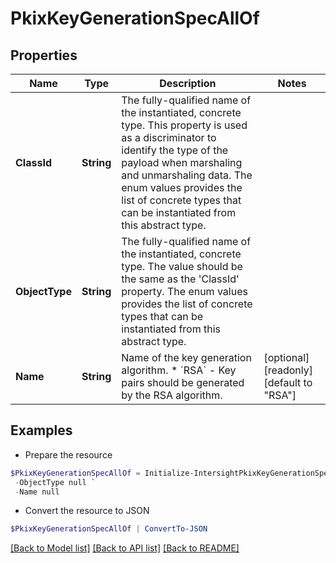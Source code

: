 # PkixKeyGenerationSpecAllOf
## Properties

Name | Type | Description | Notes
------------ | ------------- | ------------- | -------------
**ClassId** | **String** | The fully-qualified name of the instantiated, concrete type. This property is used as a discriminator to identify the type of the payload when marshaling and unmarshaling data. The enum values provides the list of concrete types that can be instantiated from this abstract type. | 
**ObjectType** | **String** | The fully-qualified name of the instantiated, concrete type. The value should be the same as the &#39;ClassId&#39; property. The enum values provides the list of concrete types that can be instantiated from this abstract type. | 
**Name** | **String** | Name of the key generation algorithm. * &#x60;RSA&#x60; - Key pairs should be generated by the RSA algorithm. | [optional] [readonly] [default to "RSA"]

## Examples

- Prepare the resource
```powershell
$PkixKeyGenerationSpecAllOf = Initialize-IntersightPkixKeyGenerationSpecAllOf  -ClassId null `
 -ObjectType null `
 -Name null
```

- Convert the resource to JSON
```powershell
$PkixKeyGenerationSpecAllOf | ConvertTo-JSON
```

[[Back to Model list]](../README.md#documentation-for-models) [[Back to API list]](../README.md#documentation-for-api-endpoints) [[Back to README]](../README.md)

